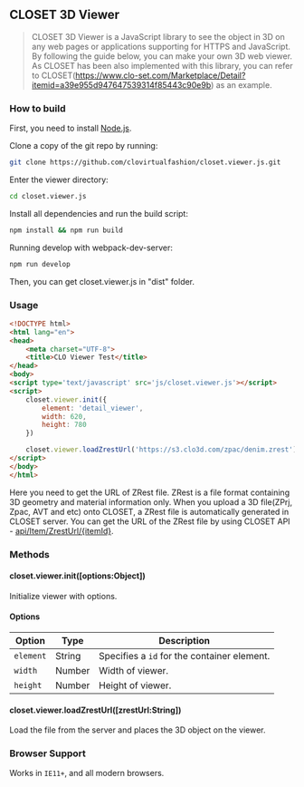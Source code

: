 ﻿
## <a name="3"></a> CLOSET 3D Viewer
>CLOSET 3D Viewer is a JavaScript library to see the object in 3D on any web pages or applications supporting for HTTPS and JavaScript. By following the guide below, you can make your own 3D web viewer. As CLOSET has been also implemented with this library, you can refer to CLOSET(https://www.clo-set.com/Marketplace/Detail?itemid=a39e955d947647539314f85443c90e9b) as an example.   

### How to build

First, you need to install [Node.js](https://nodejs.org/dist/v8.10.0/node-v8.10.0-x64.msi). 

Clone a copy of the git repo by running:
```bash
git clone https://github.com/clovirtualfashion/closet.viewer.js.git
```

Enter the viewer directory:
```bash
cd closet.viewer.js
```

Install all dependencies and run the build script:
```bash
npm install && npm run build
```

Running develop with webpack-dev-server:
```bash
npm run develop
```

Then, you can get closet.viewer.js in "dist" folder.

### Usage ###


```html
<!DOCTYPE html>
<html lang="en">
<head>
    <meta charset="UTF-8">
    <title>CLO Viewer Test</title>
</head>
<body>
<script type='text/javascript' src='js/closet.viewer.js'></script>
<script>
    closet.viewer.init({
        element: 'detail_viewer',
        width: 620,
        height: 780
    })

    closet.viewer.loadZrestUrl('https://s3.clo3d.com/zpac/denim.zrest');
</script>
</body>
</html>
```

Here you need to get the URL of ZRest file. ZRest is a file format containing 3D geometry and material information only. When you upload a 3D file(ZPrj, Zpac, AVT and etc) onto CLOSET, a ZRest file is automatically generated in CLOSET server. You can get the URL of the ZRest file by using CLOSET API - [api/Item/ZrestUrl/{itemId}](http://www.clo-set.com/swagger/ui/index#!/ItemApi/ItemApi_ZrestUrl).

### Methods

#### closet.viewer.init(\[options:Object\])

Initialize viewer with options.

#### Options

| Option | Type | Description |
|--------|--------|--------|
| `element`| String | Specifies a `id` for the container element.
| `width`| Number | Width of viewer.
| `height`| Number | Height of viewer.

#### closet.viewer.loadZrestUrl(\[zrestUrl:String\])

Load the file from the server and places the 3D object on the viewer.

### Browser Support

Works in `IE11+`, and all modern browsers.